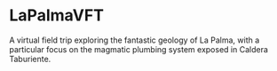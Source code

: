 # LaPalmaVFT
A virtual field trip exploring the fantastic geology of La Palma, with a particular focus on the magmatic plumbing system exposed in Caldera Taburiente.
